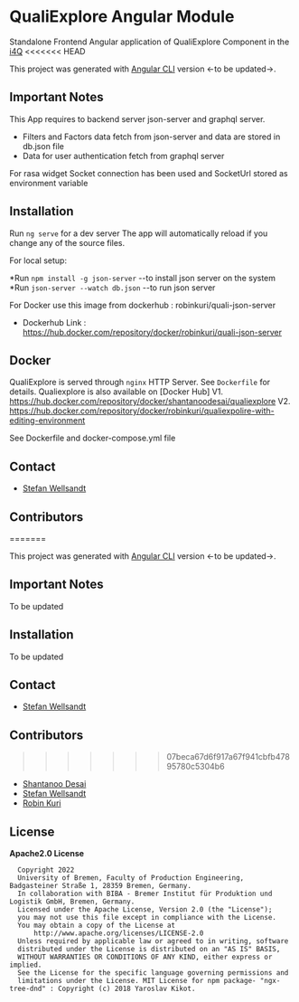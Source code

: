 # QualiExplore Angular Module

Standalone Frontend Angular application of QualiExplore Component in the [i4Q](www.i4q-project.eu)
<<<<<<< HEAD

This project was generated with [Angular CLI](https://github.com/angular/angular-cli) version <-to be updated->.

## Important Notes

This App requires to backend server json-server and graphql server.

* Filters and Factors data fetch from json-server and data are stored in db.json file
* Data for user authentication fetch from graphql server

For rasa widget Socket connection has been used and SocketUrl stored as environment variable

## Installation

Run `ng serve` for a dev server
The app will automatically reload if you change any of the source files.

For local setup:

*Run `npm install -g json-server`  --to install json server on the system
*Run `json-server --watch db.json` --to run json server

For Docker use this image from dockerhub : robinkuri/quali-json-server 

* Dockerhub Link : https://hub.docker.com/repository/docker/robinkuri/quali-json-server

## Docker

QualiExplore is served through `nginx` HTTP Server. See `Dockerfile` for details.
Qualiexplore is also available on [Docker Hub]
V1. https://hub.docker.com/repository/docker/shantanoodesai/qualiexplore
V2. https://hub.docker.com/repository/docker/robinkuri/qualiexpolire-with-editing-environment

See Dockerfile and docker-compose.yml file

## Contact

* [Stefan Wellsandt](mailto:wel@biba.uni-bremen.de)

## Contributors

=======

This project was generated with [Angular CLI](https://github.com/angular/angular-cli) version <-to be updated->.

## Important Notes

To be updated

## Installation

To be updated

## Contact

* [Stefan Wellsandt](mailto:wel@biba.uni-bremen.de)

## Contributors

>>>>>>> 07beca67d6f917a67f941cbfb47895780c5304b6
* [Shantanoo Desai](mailto:des@biba.uni-bremen.de)
* [Stefan Wellsandt](mailto:wel@biba.uni-bremen.de)
* [Robin Kuri](mailto:kur@biba.uni-bremen.de)

## License

__Apache2.0 License__
```
  Copyright 2022
  University of Bremen, Faculty of Production Engineering, Badgasteiner Straße 1, 28359 Bremen, Germany.
  In collaboration with BIBA - Bremer Institut für Produktion und Logistik GmbH, Bremen, Germany.
  Licensed under the Apache License, Version 2.0 (the "License");
  you may not use this file except in compliance with the License.
  You may obtain a copy of the License at
      http://www.apache.org/licenses/LICENSE-2.0
  Unless required by applicable law or agreed to in writing, software
  distributed under the License is distributed on an "AS IS" BASIS,
  WITHOUT WARRANTIES OR CONDITIONS OF ANY KIND, either express or implied.
  See the License for the specific language governing permissions and
  limitations under the License. MIT License for npm package- "ngx-tree-dnd" : Copyright (c) 2018 Yaroslav Kikot.
```
